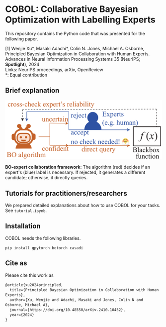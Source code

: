 # COBOL: Collaborative Bayesian Optimization with Labelling Experts

This repository contains the Python code that was presented for the following paper.

[1] Wenjie Xu*, Masaki Adachi*, Colin N. Jones, Michael A. Osborne, Principled Bayesian Optimization in Collaboration with Human Experts. Advances in Neural Information Processing Systems 35 (NeurIPS; **Spotlight**), 2024 <br>
Links: NeurIPS proceedings, arXiv, OpenReview <br>
*: Equal contribution

## Brief explanation
![Animate](./img/concept.png)<br>

**BO-expert collaboration framework**: The algorithm (red) decides if an expert's (blue) label is necessary. If rejected, it generates a different candidate; otherwise, it directly queries.

## Tutorials for practitioners/researchers
We prepared detailed explanations about how to use COBOL for your tasks. <br>
See `tutorial.ipynb`.

## Installation
COBOL needs the following libraries.
```
pip install gpytorch botorch casadi 
```

## Cite as
Please cite this work as
```
@article{xu2024principled,
  title={Principled Bayesian Optimization in Collaboration with Human Experts},
  author={Xu, Wenjie and Adachi, Masaki and Jones, Colin N and Osborne, Michael A},
  journal={https://doi.org/10.48550/arXiv.2410.10452},
  year={2024}
}
```
